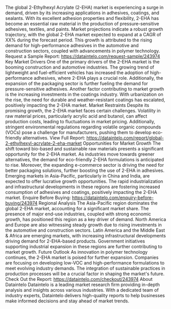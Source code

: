 The global 2-Ethylhexyl Acrylate (2-EHA) market is experiencing a surge in demand, driven by its increasing applications in adhesives, coatings, and sealants. With its excellent adhesion properties and flexibility, 2-EHA has become an essential raw material in the production of pressure-sensitive adhesives, textiles, and paints.
Market projections indicate a robust growth trajectory, with the global 2-EHA market expected to expand at a CAGR of XX% during the forecast period. This growth is attributed to the rising demand for high-performance adhesives in the automotive and construction sectors, coupled with advancements in polymer technology.
Request a Sample Report: https://dataintelo.com/request-sample/243974
Key Market Drivers
One of the primary drivers of the 2-EHA market is the booming construction and automotive industries. The growing trend of lightweight and fuel-efficient vehicles has increased the adoption of high-performance adhesives, where 2-EHA plays a crucial role. Additionally, the expansion of the packaging sector is further fueling the demand for pressure-sensitive adhesives.
Another factor contributing to market growth is the increasing investments in the coatings industry. With urbanization on the rise, the need for durable and weather-resistant coatings has escalated, positively impacting the 2-EHA market.
Market Restraints
Despite its promising growth, the 2-EHA market faces certain challenges. Volatility in raw material prices, particularly acrylic acid and butanol, can affect production costs, leading to fluctuations in market pricing. Additionally, stringent environmental regulations regarding volatile organic compounds (VOCs) pose a challenge for manufacturers, pushing them to develop eco-friendly alternatives.
View Full Report: https://dataintelo.com/report/global-2-ethylhexyl-acrylate-2-eha-market
Opportunities for Market Growth
The shift toward bio-based and sustainable raw materials presents a significant opportunity for the 2-EHA market. As industries move towards greener alternatives, the demand for eco-friendly 2-EHA formulations is anticipated to rise. Moreover, the expanding e-commerce sector is driving the need for better packaging solutions, further boosting the use of 2-EHA in adhesives.
Emerging markets in Asia-Pacific, particularly in China and India, are expected to offer lucrative growth opportunities. The rapid industrialization and infrastructural developments in these regions are fostering increased consumption of adhesives and coatings, positively impacting the 2-EHA market.
Enquire Before Buying: https://dataintelo.com/enquiry-before-buying/243974
Regional Analysis
The Asia-Pacific region dominates the global 2-EHA market, accounting for a significant market share. The presence of major end-use industries, coupled with strong economic growth, has positioned this region as a key driver of demand. North America and Europe are also witnessing steady growth due to rising investments in the automotive and construction sectors.
Latin America and the Middle East & Africa are emerging markets, with increasing infrastructural developments driving demand for 2-EHA-based products. Government initiatives supporting industrial expansion in these regions are further contributing to market growth.
Future Outlook
As innovation in polymer technology continues, the 2-EHA market is poised for further expansion. Companies are focusing on developing low-VOC and high-performance formulations to meet evolving industry demands. The integration of sustainable practices in production processes will be a crucial factor in shaping the market's future.
Check Out the Report: https://dataintelo.com/checkout/243974
About Dataintelo
Dataintelo is a leading market research firm providing in-depth analysis and insights across various industries. With a dedicated team of industry experts, Dataintelo delivers high-quality reports to help businesses make informed decisions and stay ahead of market trends.
